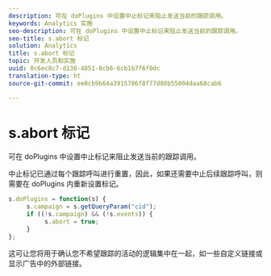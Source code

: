 ```yaml
---
description: 可在 doPlugins 中设置中止标记来阻止发送当前的跟踪调用。
keywords: Analytics 实施
seo-description: 可在 doPlugins 中设置中止标记来阻止发送当前的跟踪调用。
seo-title: s.abort 标记
solution: Analytics
title: s.abort 标记
topic: 开发人员和实施
uuid: 0c6ec8c7-d136-4851-8cb6-6cb1b7f6f0dc
translation-type: ht
source-git-commit: ee0cb9b64a3915786f8f77d80b55004daa68cab6

---
```



# s.abort 标记

可在 doPlugins 中设置中止标记来阻止发送当前的跟踪调用。

中止标记已通过每个跟踪呼叫进行重置，因此，如果还需要中止后续跟踪呼叫，则需要在 doPlugins 内重新设置标记。

```js
s.doPlugins = function(s) { 
     s.campaign = s.getQueryParam("cid"); 
     if ((!s.campaign) && (!s.events)) { 
          s.abort = true; 
     } 
};
```

这可让您将用于确认您不希望跟踪的活动的逻辑集中在一起，如一些自定义链接或显示广告中的外部链接。
